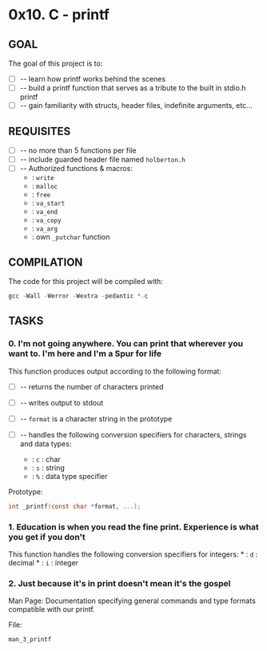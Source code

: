 # 0x10. C - printf
## GOAL
The goal of this project is to:
* [ ] -- learn how printf works behind the scenes
* [ ] -- build a printf function that serves as a tribute to the built in stdio.h printf
* [ ] -- gain familiarity with structs, header files, indefinite arguments, etc...

## REQUISITES
* [ ] -- no more than 5 functions per file
* [ ] -- include guarded header file named `holberton.h`
* [ ] -- Authorized functions & macros:
	* : `write`
	* : `malloc`
	* : `free`
	* : `va_start`
	* : `va_end`
	* : `va_copy`
	* : `va_arg`
	* : own `_putchar` function

## COMPILATION
The code for this project will be compiled with:
```c
gcc -Wall -Werror -Wextra -pedantic *.c
```
## TASKS
### 0. I'm not going anywhere. You can print that wherever you want to. I'm here and I'm a Spur for life
This function produces output according to the following format:
* [ ] -- returns the number of characters printed
* [ ] -- writes output to stdout
* [ ] -- `format` is a character string in the prototype
* [ ] -- handles the following conversion specifiers for characters, strings and data types:
	
	* : `c` : char
	* : `s` : string
	* : `%` : data type specifier

Prototype: 
```c 
int _printf(const char *format, ...);
```
### 1. Education is when you read the fine print. Experience is what you get if you don't 
This function handles the following conversion specifiers for integers:
	* : `d` : decimal
	* : `i` : integer

### 2. Just because it's in print doesn't mean it's the gospel
Man Page:
Documentation specifying general commands and type formats compatible with our printf.

File: 
```c
man_3_printf
```

